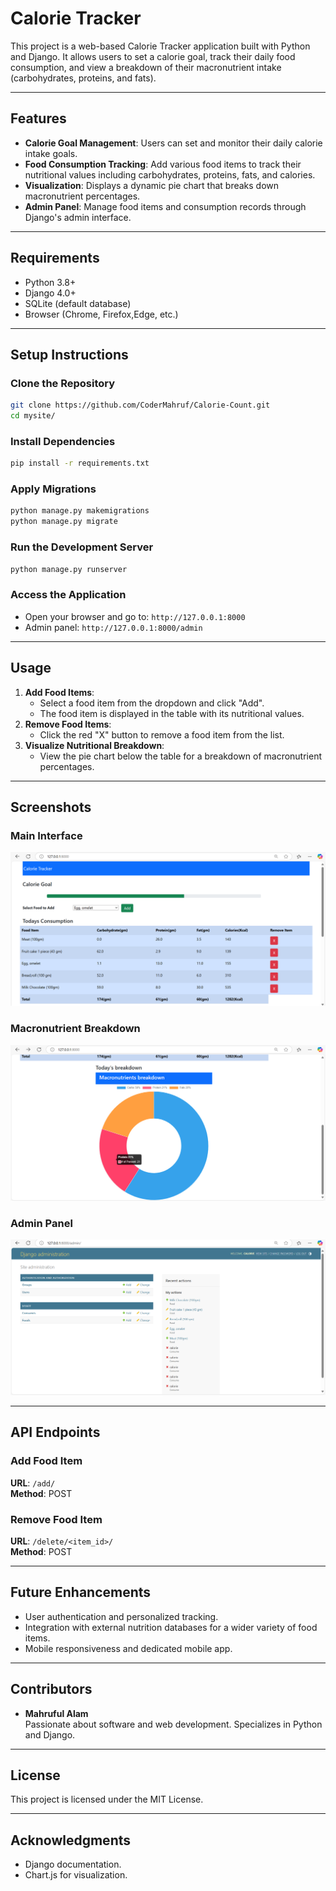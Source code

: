 # Calorie Tracker

This project is a web-based Calorie Tracker application built with Python and Django. It allows users to set a calorie goal, track their daily food consumption, and view a breakdown of their macronutrient intake (carbohydrates, proteins, and fats).

---

## Features

- **Calorie Goal Management**: Users can set and monitor their daily calorie intake goals.
- **Food Consumption Tracking**: Add various food items to track their nutritional values including carbohydrates, proteins, fats, and calories.
- **Visualization**: Displays a dynamic pie chart that breaks down macronutrient percentages.
- **Admin Panel**: Manage food items and consumption records through Django's admin interface.

---

## Requirements

- Python 3.8+
- Django 4.0+
- SQLite (default database)
- Browser (Chrome, Firefox,Edge, etc.)

---

## Setup Instructions

### Clone the Repository
```bash
git clone https://github.com/CoderMahruf/Calorie-Count.git
cd mysite/
```

### Install Dependencies
```bash
pip install -r requirements.txt
```

### Apply Migrations
```bash
python manage.py makemigrations
python manage.py migrate
```

### Run the Development Server
```bash
python manage.py runserver
```

### Access the Application
- Open your browser and go to: `http://127.0.0.1:8000`
- Admin panel: `http://127.0.0.1:8000/admin`

---

## Usage

1. **Add Food Items**:
   - Select a food item from the dropdown and click "Add".
   - The food item is displayed in the table with its nutritional values.
2. **Remove Food Items**:
   - Click the red "X" button to remove a food item from the list.
3. **Visualize Nutritional Breakdown**:
   - View the pie chart below the table for a breakdown of macronutrient percentages.

---

## Screenshots

### Main Interface
![Calorie Tracker Main](./screenshots/1.png)

### Macronutrient Breakdown
![Macronutrient Breakdown](./screenshots/2.png)

### Admin Panel
![Admin Panel](./screenshots/3.png)

---



## API Endpoints

### Add Food Item
**URL**: `/add/`  
**Method**: POST

### Remove Food Item
**URL**: `/delete/<item_id>/`  
**Method**: POST

---

## Future Enhancements
- User authentication and personalized tracking.
- Integration with external nutrition databases for a wider variety of food items.
- Mobile responsiveness and dedicated mobile app.

---

## Contributors
- **Mahruful Alam**  
  Passionate about software and web development. Specializes in Python and Django.

---

## License
This project is licensed under the MIT License.

---

## Acknowledgments
- Django documentation.
- Chart.js for visualization.

